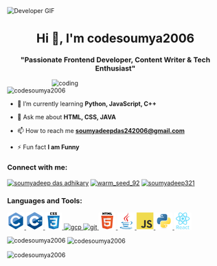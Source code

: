 <img src="https://media.tenor.com/UrnPTaqPEzkAAAAd/developer.gif" alt="Developer GIF" width="100%" style="max-height: 300px; object-fit: cover;">
<h1 align="center">Hi 👋, I'm codesoumya2006</h1>
<h3 align="center">"Passionate Frontend Developer, Content Writer & Tech Enthusiast"</h3>
<img align="right" alt="coding" width="400" src="https://i.pinimg.com/originals/41/7e/be/417ebee986aec41629278b1e04cfbfe9.gif">

<p align="left"> <img src="https://komarev.com/ghpvc/?username=codesoumya2006&label=Profile%20views&color=0e75b6&style=flat" alt="codesoumya2006" /> </p>

- 🌱 I’m currently learning **Python, JavaScript, C++**

- 💬 Ask me about **HTML, CSS, JAVA**

- 📫 How to reach me **soumyadeepdas242006@gmail.com**

- ⚡ Fun fact **I am Funny**

<h3 align="left">Connect with me:</h3>
<p align="left">
<a href="https://codepen.io/soumyadeep das adhikary" target="blank"><img align="center" src="https://raw.githubusercontent.com/rahuldkjain/github-profile-readme-generator/master/src/images/icons/Social/codepen.svg" alt="soumyadeep das adhikary" height="30" width="40" /></a>
<a href="https://www.codechef.com/users/warm_seed_92" target="blank"><img align="center" src="https://cdn.jsdelivr.net/npm/simple-icons@3.1.0/icons/codechef.svg" alt="warm_seed_92" height="30" width="40" /></a>
<a href="https://www.leetcode.com/soumyadeep321" target="blank"><img align="center" src="https://raw.githubusercontent.com/rahuldkjain/github-profile-readme-generator/master/src/images/icons/Social/leet-code.svg" alt="soumyadeep321" height="30" width="40" /></a>
</p>

<h3 align="left">Languages and Tools:</h3>
<p align="left"> <a href="https://www.cprogramming.com/" target="_blank" rel="noreferrer"> <img src="https://raw.githubusercontent.com/devicons/devicon/master/icons/c/c-original.svg" alt="c" width="40" height="40"/> </a> <a href="https://www.w3schools.com/cpp/" target="_blank" rel="noreferrer"> <img src="https://raw.githubusercontent.com/devicons/devicon/master/icons/cplusplus/cplusplus-original.svg" alt="cplusplus" width="40" height="40"/> </a> <a href="https://www.w3schools.com/css/" target="_blank" rel="noreferrer"> <img src="https://raw.githubusercontent.com/devicons/devicon/master/icons/css3/css3-original-wordmark.svg" alt="css3" width="40" height="40"/> </a> <a href="https://cloud.google.com" target="_blank" rel="noreferrer"> <img src="https://www.vectorlogo.zone/logos/google_cloud/google_cloud-icon.svg" alt="gcp" width="40" height="40"/> </a> <a href="https://git-scm.com/" target="_blank" rel="noreferrer"> <img src="https://www.vectorlogo.zone/logos/git-scm/git-scm-icon.svg" alt="git" width="40" height="40"/> </a> <a href="https://www.w3.org/html/" target="_blank" rel="noreferrer"> <img src="https://raw.githubusercontent.com/devicons/devicon/master/icons/html5/html5-original-wordmark.svg" alt="html5" width="40" height="40"/> </a> <a href="https://www.java.com" target="_blank" rel="noreferrer"> <img src="https://raw.githubusercontent.com/devicons/devicon/master/icons/java/java-original.svg" alt="java" width="40" height="40"/> </a> <a href="https://developer.mozilla.org/en-US/docs/Web/JavaScript" target="_blank" rel="noreferrer"> <img src="https://raw.githubusercontent.com/devicons/devicon/master/icons/javascript/javascript-original.svg" alt="javascript" width="40" height="40"/> </a> <a href="https://www.python.org" target="_blank" rel="noreferrer"> <img src="https://raw.githubusercontent.com/devicons/devicon/master/icons/python/python-original.svg" alt="python" width="40" height="40"/> </a> <a href="https://reactjs.org/" target="_blank" rel="noreferrer"> <img src="https://raw.githubusercontent.com/devicons/devicon/master/icons/react/react-original-wordmark.svg" alt="react" width="40" height="40"/> </a> </p>

<p><img align="left" src="https://github-readme-stats.vercel.app/api/top-langs?username=codesoumya2006&show_icons=true&locale=en&layout=compact" alt="codesoumya2006" /></p>

<p>&nbsp;<img align="center" src="https://github-readme-stats.vercel.app/api?username=codesoumya2006&show_icons=true&locale=en" alt="codesoumya2006" /></p>

<p><img align="center" src="https://github-readme-streak-stats.herokuapp.com/?user=codesoumya2006&" alt="codesoumya2006" /></p>

